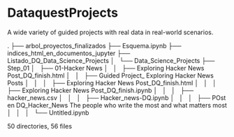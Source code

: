 # DataquestProjects
A wide variety of guided projects with real data in real-world scenarios.

.
├── arbol_proyectos_finalizados
├── Esquema.ipynb
├── indices_html_en_documentos_jupyter
├── Listado_DQ_Data_Science_Projects
│   └── Data_Science_Projects
├── Step_01
│   ├── 01-Hacker News
│   │   ├── Exploring Hacker News Post_DQ_finish.html
│   │   ├── Guided Project_ Exploring Hacker News Posts
│   │   │   ├── Exploring Hacker News Post_DQ_finish.html
│   │   │   ├── Exploring Hacker News Post_DQ_finish.ipynb
│   │   │   ├── hacker_news.csv
│   │   │   ├── Hacker_news-DQ.ipynb
│   │   │   ├── POst en DQ_Hacker_News The people who write the most and what matters most
│   │   │   └── Untitled.ipynb


50 directories, 56 files
